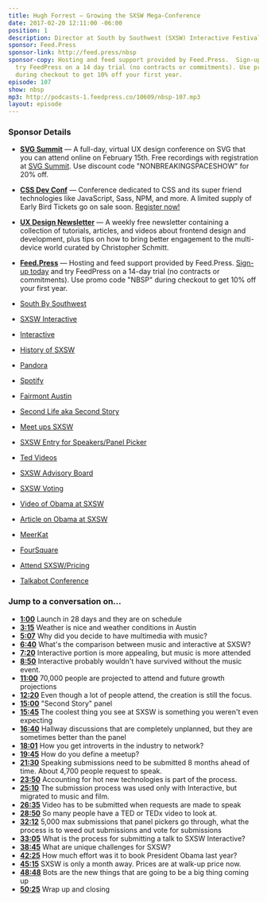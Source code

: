 ```yaml
---
title: Hugh Forrest — Growing the SXSW Mega-Conference
date: 2017-02-20 12:11:00 -06:00
position: 1
description: Director at South by Southwest (SXSW) Interactive Festival, Hugh Forrest has overseen it from its inception in the mid-90s to see it turn into a mega-conference, hosting a sitting President of the United States as keynote speaker.
sponsor: Feed.Press
sponsor-link: http://feed.press/nbsp
sponsor-copy: Hosting and feed support provided by Feed.Press.  Sign-up today and
  try FeedPress on a 14 day trial (no contracts or commitments). Use promo code "nbsp"
  during checkout to get 10% off your first year.
episode: 107
show: nbsp
mp3: http://podcasts-1.feedpress.co/10609/nbsp-107.mp3
layout: episode
---
```


### Sponsor Details

* **[SVG Summit](http://SVGsummit.com/?utm_source=nbsptv107&utm_medium=podcast&utm_campaign=svgsummit2017)** — A full-day, virtual UX design conference on SVG that you can attend online on February 15th. Free recordings with registration at [SVG Summit](http://svgsummit.com/?utm_source=nbsptv107&utm_medium=podcast&utm_campaign=svgsummit2017). Use discount code "NONBREAKINGSPACESHOW" for 20% off.
*  **[CSS Dev Conf](http://CSSDevConf.com/?utm_source=nbsptv107&utm_medium=podcast&utm_campaign=cssdevconf2017)** — Conference dedicated to CSS and its super friend technologies like JavaScript, Sass, NPM, and more. A limited supply of Early Bird Tickets go on sale soon. [Register now!](http://CSSDevConf.com/?utm_source=nbsptv106&utm_medium=podcast&utm_campaign=cssdevconf2017)
* **[UX Design Newsletter](http://uxdesignnewsletter.com/?utm_source=nbsptv107&utm_medium=podcast&utm_campaign=uxdesignnewsletter)** — A weekly free newsletter containing a collection of tutorials, articles, and videos about frontend design and development, plus tips on how to bring better engagement to the multi-device world curated by Christopher Schmitt.
* **[Feed.Press](http://feed.press/nbsp)** — Hosting and feed support provided by Feed.Press. [Sign-up today](http://feed.press/nbsp) and try FeedPress on a 14-day trial (no contracts or commitments). Use promo code "NBSP" during checkout to get 10% off your first year.

* [South By Southwest](https://www.sxsw.com/)
* [SXSW Interactive](https://www.sxsw.com/festivals/interactive/)
* [Interactive](https://www.sxsw.com/category/interactive/)
* [History of SXSW](https://www.sxsw.com/about/history)
* [Pandora](https://www.pandora.com/)
* [Spotify](https://www.spotify.com/)
* [Fairmont Austin](http://www.fairmont.com/austin/)
* [Second Life aka Second Story](https://secondlife.com/)
* [Meet ups SXSW](https://www.sxsw.com/networking/meetups/)
* [SXSW Entry for Speakers/Panel Picker](https://www.sxsw.com/apply-to-participate/panelpicker/)
* [Ted Videos](https://www.ted.com/talks)
* [SXSW Advisory Board](http://sxswedu.com/about/advisory-board)
* [SXSW Voting](http://panelpicker.sxsw.com/vote)
* [Video of Obama at SXSW](https://www.youtube.com/watch?v=wfsIZioIpdI)
* [Article on Obama at SXSW](https://www.texastribune.org/obama-sxsw/)
* [MeerKat](https://www.texastribune.org/obama-sxsw/)
* [FourSquare](https://foursquare.com/)
* [Attend SXSW/Pricing](https://www.sxsw.com/attend/)
* [Talkabot Conference](https://talkabot.ai/)

### Jump to a conversation on...

* **[1:00](#t=1:00)** Launch in 28 days and they are on schedule
* **[3:15](#t=3:15)** Weather is nice and weather conditions in Austin
* **[5:07](#t=5:07)** Why did you decide to have multimedia with music?
* **[6:40](#t=6:40)** What's the comparison between music and interactive at SXSW?
* **[7:20](#t=7:20)** Interactive portion is more appealing, but music is more attended
* **[8:50](#t=8:50)** Interactive probably wouldn't have survived without the music event.
* **[11:00](#t=11:00)** 70,000 people are projected to attend and future growth projections
* **[12:20](#t=12:20)** Even though a lot of people attend, the creation is still the focus.
* **[15:00](#t=15:00)** "Second Story" panel
* **[15:45](#t=15:45)** The coolest thing you see at SXSW is something you weren't even expecting
* **[16:40](#t=16:40)** Hallway discussions that are completely unplanned, but they are sometimes better than the panel
* **[18:01](#t=18:01)** How you get introverts in the industry to network?
* **[19:45](#t=19:45)** How do you define a meetup?
* **[21:30](#t=21:30)** Speaking submissions need to be submitted 8 months ahead of time. About 4,700 people request to speak.
* **[23:50](#t=23:50)** Accounting for hot new technologies is part of the process.
* **[25:10](#t=25:10)** The submission process was used only with Interactive, but migrated to music and film.
* **[26:35](#t=26:35)** Video has to be submitted when requests are made to speak
* **[28:50](#t=28:50)** So many people have a TED or TEDx video to look at.
* **[32:12](#t=32:12)** 5,000 max submissions that panel pickers go through, what the process is to weed out submissions and vote for submissions
* **[33:05](#t=33:05)** What is the process for submitting a talk to SXSW Interactive?
* **[38:45](#t=38:45)** What are unique challenges for SXSW?
* **[42:25](#t=42:25)** How much effort was it to book President Obama last year?
* **[45:15](#t=45:15)** SXSW is only a month away. Prices are at walk-up price now.
* **[48:48](#t=48:48)** Bots are the new things that are going to be a big thing coming up
* **[50:25](#t=50:25)** Wrap up and closing

